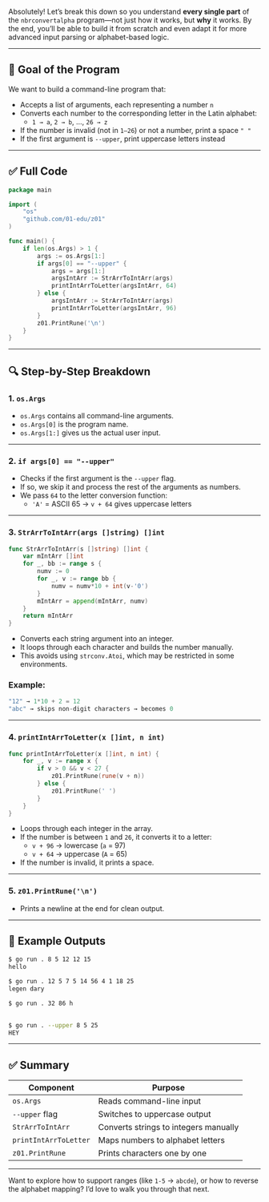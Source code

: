 Absolutely! Let’s break this down so you understand **every single part** of the `nbrconvertalpha` program—not just how it works, but **why** it works. By the end, you’ll be able to build it from scratch and even adapt it for more advanced input parsing or alphabet-based logic.

---

## 🧠 Goal of the Program

We want to build a command-line program that:

- Accepts a list of arguments, each representing a number `n`
- Converts each number to the corresponding letter in the Latin alphabet:
  - `1 → a`, `2 → b`, ..., `26 → z`
- If the number is invalid (not in `1–26`) or not a number, print a space `" "`
- If the first argument is `--upper`, print uppercase letters instead

---

## ✅ Full Code

```go
package main

import (
	"os"
	"github.com/01-edu/z01"
)

func main() {
	if len(os.Args) > 1 {
		args := os.Args[1:]
		if args[0] == "--upper" {
			args = args[1:]
			argsIntArr := StrArrToIntArr(args)
			printIntArrToLetter(argsIntArr, 64)
		} else {
			argsIntArr := StrArrToIntArr(args)
			printIntArrToLetter(argsIntArr, 96)
		}
		z01.PrintRune('\n')
	}
}
```

---

## 🔍 Step-by-Step Breakdown

### 1. `os.Args`

- `os.Args` contains all command-line arguments.
- `os.Args[0]` is the program name.
- `os.Args[1:]` gives us the actual user input.

---

### 2. `if args[0] == "--upper"`

- Checks if the first argument is the `--upper` flag.
- If so, we skip it and process the rest of the arguments as numbers.
- We pass `64` to the letter conversion function:
  - `'A'` = ASCII 65 → `v + 64` gives uppercase letters

---

### 3. `StrArrToIntArr(args []string) []int`

```go
func StrArrToIntArr(s []string) []int {
	var mIntArr []int
	for _, bb := range s {
		numv := 0
		for _, v := range bb {
			numv = numv*10 + int(v-'0')
		}
		mIntArr = append(mIntArr, numv)
	}
	return mIntArr
}
```

- Converts each string argument into an integer.
- It loops through each character and builds the number manually.
- This avoids using `strconv.Atoi`, which may be restricted in some environments.

### Example:
```go
"12" → 1*10 + 2 = 12
"abc" → skips non-digit characters → becomes 0
```

---

### 4. `printIntArrToLetter(x []int, n int)`

```go
func printIntArrToLetter(x []int, n int) {
	for _, v := range x {
		if v > 0 && v < 27 {
			z01.PrintRune(rune(v + n))
		} else {
			z01.PrintRune(' ')
		}
	}
}
```

- Loops through each integer in the array.
- If the number is between `1` and `26`, it converts it to a letter:
  - `v + 96` → lowercase (`a` = 97)
  - `v + 64` → uppercase (`A` = 65)
- If the number is invalid, it prints a space.

---

### 5. `z01.PrintRune('\n')`

- Prints a newline at the end for clean output.

---

## 🧪 Example Outputs

```bash
$ go run . 8 5 12 12 15
hello

$ go run . 12 5 7 5 14 56 4 1 18 25
legen dary

$ go run . 32 86 h
   

$ go run . --upper 8 5 25
HEY
```

---

## ✅ Summary

| Component | Purpose |
|----------|---------|
| `os.Args` | Reads command-line input |
| `--upper` flag | Switches to uppercase output |
| `StrArrToIntArr` | Converts strings to integers manually |
| `printIntArrToLetter` | Maps numbers to alphabet letters |
| `z01.PrintRune` | Prints characters one by one |

---

Want to explore how to support ranges (like `1-5` → `abcde`), or how to reverse the alphabet mapping? I’d love to walk you through that next.
